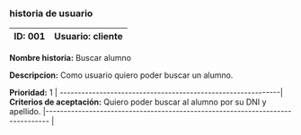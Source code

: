 ### historia de usuario

**ID:**  001 | **Usuario:**  cliente                               
| --------- | ------------------------------------------------- | 
**Nombre historia:** Buscar alumno

**Descripcion:** Como usuario quiero poder buscar un alumno.



**Prioridad:** 1
| -------------------------------------------------------------|
**Criterios de aceptación:** Quiero poder buscar al alumno por su DNI y apellido.
|------------------------------------------------------------------------------- |

